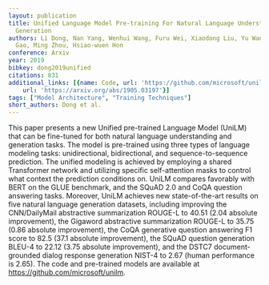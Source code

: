 ```yaml
---
layout: publication
title: Unified Language Model Pre-training For Natural Language Understanding And
  Generation
authors: Li Dong, Nan Yang, Wenhui Wang, Furu Wei, Xiaodong Liu, Yu Wang, Jianfeng
  Gao, Ming Zhou, Hsiao-wuen Hon
conference: Arxiv
year: 2019
bibkey: dong2019unified
citations: 831
additional_links: [{name: Code, url: 'https://github.com/microsoft/unilm'}, {name: Paper,
    url: 'https://arxiv.org/abs/1905.03197'}]
tags: ["Model Architecture", "Training Techniques"]
short_authors: Dong et al.
---
```

This paper presents a new Unified pre-trained Language Model (UniLM) that can
be fine-tuned for both natural language understanding and generation tasks. The
model is pre-trained using three types of language modeling tasks:
unidirectional, bidirectional, and sequence-to-sequence prediction. The unified
modeling is achieved by employing a shared Transformer network and utilizing
specific self-attention masks to control what context the prediction conditions
on. UniLM compares favorably with BERT on the GLUE benchmark, and the SQuAD 2.0
and CoQA question answering tasks. Moreover, UniLM achieves new
state-of-the-art results on five natural language generation datasets,
including improving the CNN/DailyMail abstractive summarization ROUGE-L to
40.51 (2.04 absolute improvement), the Gigaword abstractive summarization
ROUGE-L to 35.75 (0.86 absolute improvement), the CoQA generative question
answering F1 score to 82.5 (37.1 absolute improvement), the SQuAD question
generation BLEU-4 to 22.12 (3.75 absolute improvement), and the DSTC7
document-grounded dialog response generation NIST-4 to 2.67 (human performance
is 2.65). The code and pre-trained models are available at
https://github.com/microsoft/unilm.